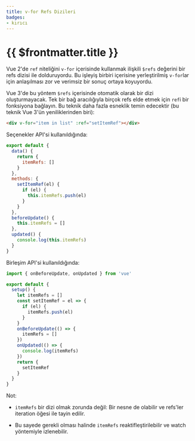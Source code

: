 ```yaml
---
title: v-for Refs Dizileri
badges:
- kırıcı
---
```


# {{ $frontmatter.title }} <MigrationBadges :badges="$frontmatter.badges" />

Vue 2'de `ref` niteliğini `v-for` içerisinde kullanmak ilişkili `$refs` değerini bir refs dizisi ile dolduruyordu. Bu işleyiş birbiri içerisine yerleştirilmiş `v-for`lar için anlaşılması zor ve verimsiz bir sonuç ortaya koyuyordu.

Vue 3'de bu yöntem `$refs` içerisinde otomatik olarak bir dizi oluşturmayacak. Tek bir bağ aracılığıyla birçok refs elde etmek için `ref`i bir fonksiyona bağlayın. Bu teknik daha fazla esneklik temin edecektir (bu teknik Vue 3'ün yeniliklerinden biri):

```html
<div v-for="item in list" :ref="setItemRef"></div>
```

Seçenekler API'si kullanıldığında:

```js
export default {
  data() {
    return {
      itemRefs: []
    }
  },
  methods: {
    setItemRef(el) {
      if (el) {
        this.itemRefs.push(el)
      }
    }
  },
  beforeUpdate() {
    this.itemRefs = []
  },
  updated() {
    console.log(this.itemRefs)
  }
}
```

Birleşim API'si kullanıldığında:

```js
import { onBeforeUpdate, onUpdated } from 'vue'

export default {
  setup() {
    let itemRefs = []
    const setItemRef = el => {
      if (el) {
        itemRefs.push(el)
      }
    }
    onBeforeUpdate(() => {
      itemRefs = []
    })
    onUpdated(() => {
      console.log(itemRefs)
    })
    return {
      setItemRef
    }
  }
}
```

Not:

- `itemRefs` bir dizi olmak zorunda değil: Bir nesne de olabilir ve refs'ler iteration öğesi ile tayin edilir.

- Bu sayede gerekli olması halinde `itemRefs` reaktifleştirilebilir ve watch yöntemiyle izlenebilir.
